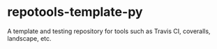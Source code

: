 repotools-template-py
=====================

A template and testing repository for tools such as Travis CI, coveralls, landscape, etc.
